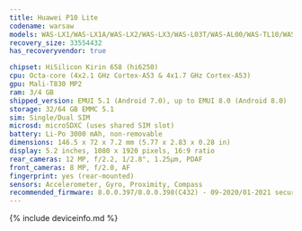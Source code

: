 ```yaml
---
title: Huawei P10 Lite
codename: warsaw
models: WAS-LX1/WAS-LX1A/WAS-LX2/WAS-LX3/WAS-L03T/WAS-AL00/WAS-TL10/WAS-LX2J
recovery_size: 33554432
has_recoveryvendor: true

chipset: HiSilicon Kirin 658 (hi6250)
cpu: Octa-core (4x2.1 GHz Cortex-A53 & 4x1.7 GHz Cortex-A53)
gpu: Mali-T830 MP2
ram: 3/4 GB
shipped_version: EMUI 5.1 (Android 7.0), up to EMUI 8.0 (Android 8.0)
storage: 32/64 GB EMMC 5.1
sim: Single/Dual SIM
microsd: microSDXC (uses shared SIM slot)
battery: Li-Po 3000 mAh, non-removable
dimensions: 146.5 x 72 x 7.2 mm (5.77 x 2.83 x 0.28 in)
display: 5.2 inches, 1080 x 1920 pixels, 16:9 ratio
rear_cameras: 12 MP, f/2.2, 1/2.8", 1.25µm, PDAF
front_cameras: 8 MP, f/2.0, AF
fingerprint: yes (rear-mounted)
sensors: Accelerometer, Gyro, Proximity, Compass
recommended_firmware: 8.0.0.397/8.0.0.398(C432) - 09-2020/01-2021 security patch
---
```


{% include deviceinfo.md %}
